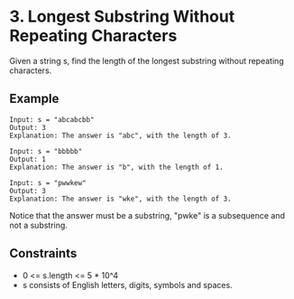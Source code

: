 # 3. Longest Substring Without Repeating Characters

Given a string s, find the length of the longest
substring
without repeating characters.

## Example

```
Input: s = "abcabcbb"
Output: 3
Explanation: The answer is "abc", with the length of 3.
```

```
Input: s = "bbbbb"
Output: 1
Explanation: The answer is "b", with the length of 1.
```

```
Input: s = "pwwkew"
Output: 3
Explanation: The answer is "wke", with the length of 3.
```

Notice that the answer must be a substring, "pwke" is a subsequence and not a substring.

## Constraints

- 0 <= s.length <= 5 \* 10^4
- s consists of English letters, digits, symbols and spaces.
